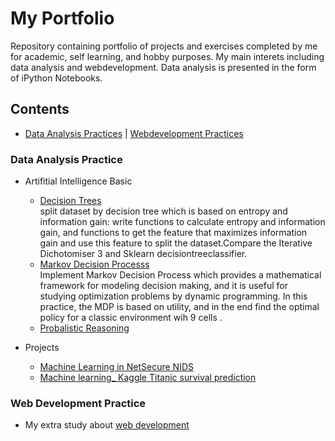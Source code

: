 # My Portfolio
Repository containing portfolio of projects and exercises completed by me for academic, self learning, and hobby purposes. My main interets including data analysis and webdevelopment. Data analysis is presented in the form of iPython Notebooks.

## Contents
  - [Data Analysis Practices](#Data-Analysis-Practice) | [Webdevelopment Practices](#Webdevelopment-Practice)
  

### Data Analysis Practice
- Artifitial Intelligence Basic
 
  - [Decision Trees](https://github.com/icylove12/Liping_Portfolio/blob/main/decision%20trees/Week_4%20_ML_Decision_Trees.ipynb)<br>
  split dataset by decision tree which is based on entropy and information gain: write functions to calculate entropy and information gain, and functions to  get the feature that maximizes information gain and use this feature to split the dataset.Compare the Iterative Dichotomiser 3 and Sklearn decisiontreeclassifier.
  - [Markov Decision Processs](https://github.com/icylove12/Liping_Portfolio/blob/main/Markov%20Decision%20Processes.ipynb)<br>
   Implement Markov Decision Process which provides a mathematical framework for modeling decision making, and it is useful for studying optimization problems by dynamic programming. In this practice, the MDP is based on utility, and in the end find the optimal policy for a classic environment wih 9 cells .
  - [Probalistic Reasoning](https://github.com/icylove12/Liping_Portfolio/blob/main/probabilistic%20reasoning.ipynb)

- Projects
  - [Machine Learning in NetSecure NIDS](https://github.com/icylove12/Liping_Portfolio/blob/main/The%20NetSecure%20NIDS/assignment.ipynb)
  - [Machine learning_ Kaggle Titanic survival prediction](https://github.com/icylove12/Liping_Portfolio/blob/main/Titanic%20Survival%20Prediction.ipynb)
### Web Development Practice
   - My extra study about [web development](https://github.com/icylove12/complete-javascript-course-master)
   
